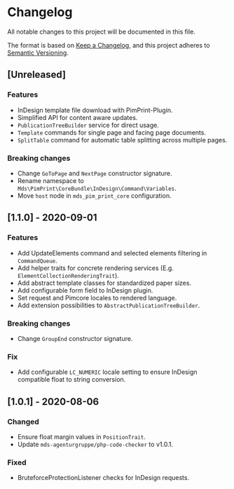 # Changelog
All notable changes to this project will be documented in this file.

The format is based on [Keep a Changelog](https://keepachangelog.com/en/1.0.0/),
and this project adheres to [Semantic Versioning](https://semver.org/spec/v2.0.0.html).

## [Unreleased]
### Features
- InDesign template file download with PimPrint-Plugin.
- Simplified API for content aware updates.
- `PublicationTreeBuilder` service for direct usage.
- `Template` commands for single page and facing page documents.
- `SplitTable` command for automatic table splitting across multiple pages.

### Breaking changes
- Change `GoToPage` and `NextPage` constructor signature.
- Rename namespace to `Mds\PimPrint\CoreBundle\InDesign\Command\Variables`.
- Move `host` node in `mds_pim_print_core` configuration. 

## [1.1.0] - 2020-09-01
### Features
- Add UpdateElements command and selected elements filtering in `CommandQueue`.
- Add helper traits for concrete rendering services (E.g. `ElementCollectionRenderingTrait`).
- Add abstract template classes for standardized paper sizes.
- Add configurable form field to InDesign plugin.
- Set request and Pimcore locales to rendered language.
- Add extension possibilities to `AbstractPublicationTreeBuilder`.

### Breaking changes
- Change `GroupEnd` constructor signature.

### Fix
- Add configurable `LC_NUMERIC` locale setting to ensure InDesign compatible float to string conversion.

## [1.0.1] - 2020-08-06
### Changed
- Ensure float margin values in `PositionTrait`. 
- Update `mds-agenturgruppe/php-code-checker` to v1.0.1.

### Fixed
- BruteforceProtectionListener checks for InDesign requests.
 
